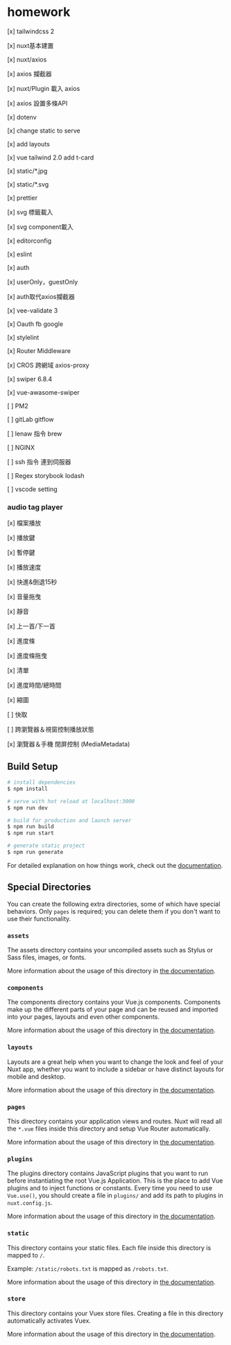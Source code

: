 # homework
[x] tailwindcss 2

[x] nuxt基本建置

[x] nuxt/axios

[x] axios 攔截器

[x] nuxt/Plugin 載入 axios

[x] axios 設置多條API

[x] dotenv

[x] change static to serve

[x] add layouts

[x] vue tailwind 2.0 add t-card

[x] static/*.jpg

[x] static/*.svg

[x] prettier

[x] svg 標籤載入

[x] svg component載入

[x] editorconfig

[x] eslint

[x] auth

[x] userOnly，guestOnly

[x] auth取代axios攔截器

[x] vee-validate 3

[x] Oauth fb google

[x] stylelint

[x] Router Middleware

[x] CROS 跨網域 axios-proxy

[x] swiper 6.8.4

[x] vue-awasome-swiper

[ ] PM2

[ ] gitLab gitflow

[ ] lenaw 指令 brew

[ ] NGINX

[ ] ssh 指令 連到伺服器

[ ] Regex storybook lodash

[ ] vscode setting

### audio tag player
[x] 檔案播放

[x] 播放鍵

[x] 暫停鍵

[x] 播放速度

[x] 快進&倒退15秒

[x] 音量拖曳

[x] 靜音

[x] 上一首/下一首

[x] 進度條

[x] 進度條拖曳

[x] 清單

[x] 進度時間/總時間

[x] 縮圖

[ ] 快取

[ ] 跨瀏覽器＆視窗控制播放狀態

[x] 瀏覽器＆手機 閉屏控制 (MediaMetadata)

## Build Setup

```bash
# install dependencies
$ npm install

# serve with hot reload at localhost:3000
$ npm run dev

# build for production and launch server
$ npm run build
$ npm run start

# generate static project
$ npm run generate
```

For detailed explanation on how things work, check out the [documentation](https://nuxtjs.org).

## Special Directories

You can create the following extra directories, some of which have special behaviors. Only `pages` is required; you can delete them if you don't want to use their functionality.

### `assets`

The assets directory contains your uncompiled assets such as Stylus or Sass files, images, or fonts.

More information about the usage of this directory in [the documentation](https://nuxtjs.org/docs/2.x/directory-structure/assets).

### `components`

The components directory contains your Vue.js components. Components make up the different parts of your page and can be reused and imported into your pages, layouts and even other components.

More information about the usage of this directory in [the documentation](https://nuxtjs.org/docs/2.x/directory-structure/components).

### `layouts`

Layouts are a great help when you want to change the look and feel of your Nuxt app, whether you want to include a sidebar or have distinct layouts for mobile and desktop.

More information about the usage of this directory in [the documentation](https://nuxtjs.org/docs/2.x/directory-structure/layouts).


### `pages`

This directory contains your application views and routes. Nuxt will read all the `*.vue` files inside this directory and setup Vue Router automatically.

More information about the usage of this directory in [the documentation](https://nuxtjs.org/docs/2.x/get-started/routing).

### `plugins`

The plugins directory contains JavaScript plugins that you want to run before instantiating the root Vue.js Application. This is the place to add Vue plugins and to inject functions or constants. Every time you need to use `Vue.use()`, you should create a file in `plugins/` and add its path to plugins in `nuxt.config.js`.

More information about the usage of this directory in [the documentation](https://nuxtjs.org/docs/2.x/directory-structure/plugins).

### `static`

This directory contains your static files. Each file inside this directory is mapped to `/`.

Example: `/static/robots.txt` is mapped as `/robots.txt`.

More information about the usage of this directory in [the documentation](https://nuxtjs.org/docs/2.x/directory-structure/static).

### `store`

This directory contains your Vuex store files. Creating a file in this directory automatically activates Vuex.

More information about the usage of this directory in [the documentation](https://nuxtjs.org/docs/2.x/directory-structure/store).

